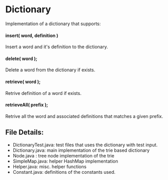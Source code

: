 
# Dictionary
Implementation of a dictionary that supports:
#### insert( word, definition )
Insert a word and it's definition to the dictionary.
#### delete( word );
Delete a word from the dictionary if exists.
#### retrieve( word );
Retrive definition of a word if exists.
#### retrieveAll( prefix );
Retrive all the word and associated definitions  that matches a given prefix.
## File Details:
- DictionaryTest.java: test files that uses the dictionary with test input.
- Dictionary.java: main implementation of the trie based dictionary
- Node.java : tree node implementation of the trie
- SimpleMap.java: helper HashMap implementation
- Helper.java: misc. helper functions
- Constant.java: definitions of the constants used.



